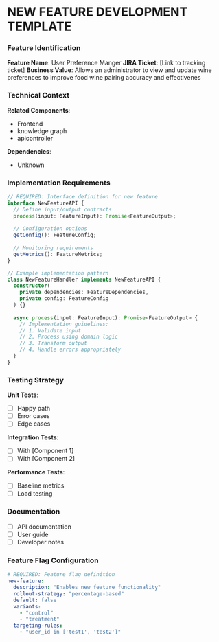 # NEW FEATURE DEVELOPMENT TEMPLATE

### Feature Identification
**Feature Name**: User Preference Manger
**JIRA Ticket**: [Link to tracking ticket]
**Business Value**: Allows an administrator to view and update wine preferences to improve food wine pairing accuracy and effectivenes

### Technical Context
**Related Components**:
- Frontend
- knowledge graph
- apicontroller

**Dependencies**:
- Unknown

### Implementation Requirements
```typescript
// REQUIRED: Interface definition for new feature
interface NewFeatureAPI {
  // Define input/output contracts
  process(input: FeatureInput): Promise<FeatureOutput>;
  
  // Configuration options
  getConfig(): FeatureConfig;
  
  // Monitoring requirements
  getMetrics(): FeatureMetrics;
}

// Example implementation pattern
class NewFeatureHandler implements NewFeatureAPI {
  constructor(
    private dependencies: FeatureDependencies,
    private config: FeatureConfig
  ) {}
  
  async process(input: FeatureInput): Promise<FeatureOutput> {
    // Implementation guidelines:
    // 1. Validate input
    // 2. Process using domain logic
    // 3. Transform output
    // 4. Handle errors appropriately
  }
}
```

### Testing Strategy
**Unit Tests**:
- [ ] Happy path
- [ ] Error cases
- [ ] Edge cases

**Integration Tests**:
- [ ] With [Component 1]
- [ ] With [Component 2]

**Performance Tests**:
- [ ] Baseline metrics
- [ ] Load testing

### Documentation
- [ ] API documentation
- [ ] User guide
- [ ] Developer notes

### Feature Flag Configuration
```yaml
# REQUIRED: Feature flag definition
new-feature:
  description: "Enables new feature functionality"
  rollout-strategy: "percentage-based"
  default: false
  variants:
    - "control"
    - "treatment"
  targeting-rules:
    - "user_id in ['test1', 'test2']"